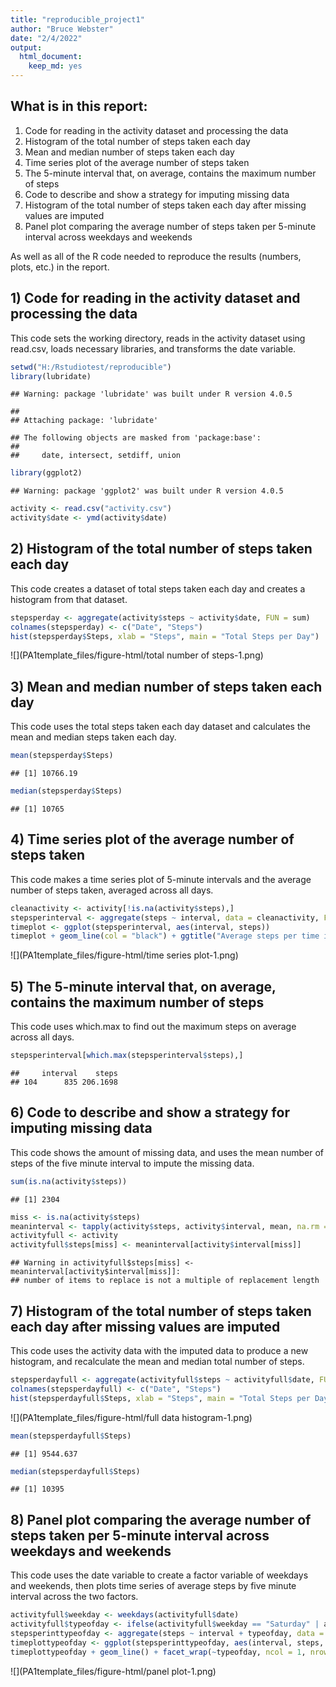 ```yaml
---
title: "reproducible_project1"
author: "Bruce Webster"
date: "2/4/2022"
output: 
  html_document: 
    keep_md: yes
---
```


## What is in this report:
1) Code for reading in the activity dataset and processing the data
2) Histogram of the total number of steps taken each day
3) Mean and median number of steps taken each day
4) Time series plot of the average number of steps taken
5) The 5-minute interval that, on average, contains the maximum number of steps
6) Code to describe and show a strategy for imputing missing data
7) Histogram of the total number of steps taken each day after missing values are imputed
8) Panel plot comparing the average number of steps taken per 5-minute interval across weekdays and weekends

As well as all of the R code needed to reproduce the results (numbers, plots, etc.) in the report.

## 1) Code for reading in the activity dataset and processing the data 

This code sets the working directory, reads in the activity dataset using read.csv, loads necessary
libraries, and transforms the date variable.


```r
setwd("H:/Rstudiotest/reproducible")
library(lubridate)
```

```
## Warning: package 'lubridate' was built under R version 4.0.5
```

```
## 
## Attaching package: 'lubridate'
```

```
## The following objects are masked from 'package:base':
## 
##     date, intersect, setdiff, union
```

```r
library(ggplot2)
```

```
## Warning: package 'ggplot2' was built under R version 4.0.5
```

```r
activity <- read.csv("activity.csv")
activity$date <- ymd(activity$date)
```

## 2) Histogram of the total number of steps taken each day

This code creates a dataset of total steps taken each day and creates a histogram from that dataset.


```r
stepsperday <- aggregate(activity$steps ~ activity$date, FUN = sum)
colnames(stepsperday) <- c("Date", "Steps")
hist(stepsperday$Steps, xlab = "Steps", main = "Total Steps per Day")
```

![](PA1template_files/figure-html/total number of steps-1.png)<!-- -->

## 3) Mean and median number of steps taken each day

This code uses the total steps taken each day dataset and calculates the mean and median steps taken
each day.


```r
mean(stepsperday$Steps)
```

```
## [1] 10766.19
```

```r
median(stepsperday$Steps)
```

```
## [1] 10765
```

## 4) Time series plot of the average number of steps taken

This code makes a time series plot of 5-minute intervals and the average number of steps taken, averaged
across all days.


```r
cleanactivity <- activity[!is.na(activity$steps),]
stepsperinterval <- aggregate(steps ~ interval, data = cleanactivity, FUN = mean)
timeplot <- ggplot(stepsperinterval, aes(interval, steps))
timeplot + geom_line(col = "black") + ggtitle("Average steps per time interval") + xlab("Interval") + ylab("Steps")
```

![](PA1template_files/figure-html/time series plot-1.png)<!-- -->

## 5) The 5-minute interval that, on average, contains the maximum number of steps

This code uses which.max to find out the maximum steps on average across all days.


```r
stepsperinterval[which.max(stepsperinterval$steps),]
```

```
##     interval    steps
## 104      835 206.1698
```

## 6) Code to describe and show a strategy for imputing missing data

This code shows the amount of missing data, and uses the mean number of steps of the five minute interval
to impute the missing data.


```r
sum(is.na(activity$steps))
```

```
## [1] 2304
```

```r
miss <- is.na(activity$steps)
meaninterval <- tapply(activity$steps, activity$interval, mean, na.rm = TRUE, simplify = TRUE)
activityfull <- activity
activityfull$steps[miss] <- meaninterval[activity$interval[miss]]
```

```
## Warning in activityfull$steps[miss] <- meaninterval[activity$interval[miss]]:
## number of items to replace is not a multiple of replacement length
```

## 7) Histogram of the total number of steps taken each day after missing values are imputed

This code uses the activity data with the imputed data to produce a new histogram, and recalculate
the mean and median total number of steps.


```r
stepsperdayfull <- aggregate(activityfull$steps ~ activityfull$date, FUN = sum)
colnames(stepsperdayfull) <- c("Date", "Steps")
hist(stepsperdayfull$Steps, xlab = "Steps", main = "Total Steps per Day - Full Data")
```

![](PA1template_files/figure-html/full data histogram-1.png)<!-- -->

```r
mean(stepsperdayfull$Steps)
```

```
## [1] 9544.637
```

```r
median(stepsperdayfull$Steps)
```

```
## [1] 10395
```

## 8) Panel plot comparing the average number of steps taken per 5-minute interval across weekdays and weekends

This code uses the date variable to create a factor variable of weekdays and weekends, then plots
time series of average steps by five minute interval across the two factors.


```r
activityfull$weekday <- weekdays(activityfull$date)
activityfull$typeofday <- ifelse(activityfull$weekday == "Saturday" | activityfull$weekday == "Sunday", "weekend", "weekday")
stepsperinttypeofday <- aggregate(steps ~ interval + typeofday, data = activityfull, FUN = mean)
timeplottypeofday <- ggplot(stepsperinttypeofday, aes(interval, steps, color = typeofday))
timeplottypeofday + geom_line() + facet_wrap(~typeofday, ncol = 1, nrow = 2)
```

![](PA1template_files/figure-html/panel plot-1.png)<!-- -->
